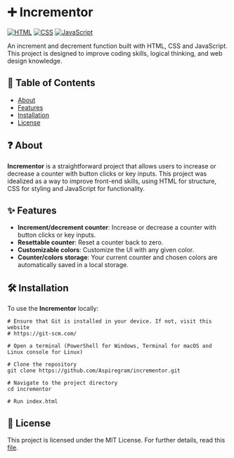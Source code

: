 # ➕ Incrementor

[![HTML](https://img.shields.io/badge/HTML-%23E34F26.svg?logo=html5&logoColor=white)](https://github.com/topics/html5)
[![CSS](https://img.shields.io/badge/CSS-1572B6?logo=css3&logoColor=fff)](https://github.com/topics/css3)
[![JavaScript](https://img.shields.io/badge/JavaScript-F7DF1E?logo=javascript&logoColor=000)](https://github.com/topics/javascript)

An increment and decrement function built with HTML, CSS and JavaScript. This project is designed to improve coding skills, logical thinking, and web design knowledge.

## 📖 Table of Contents

- [About](#-about)
- [Features](#-features)
- [Installation](#️-installation)
- [License](#-license)

## ❓ About

**Incrementor** is a straightforward project that allows users to increase or decrease a counter with button clicks or key inputs. This project was idealized as a way to improve front-end skills, using HTML for structure, CSS for styling and JavaScript for functionality.

## ✨ Features

- **Increment/decrement counter**: Increase or decrease a counter with button clicks or key inputs.
- **Resettable counter**: Reset a counter back to zero.
- **Customizable colors**: Customize the UI with any given color.
- **Counter/colors storage**: Your current counter and chosen colors are automatically saved in a local storage.

## 🛠️ Installation

To use the **Incrementor** locally:

```shell
# Ensure that Git is installed in your device. If not, visit this website
# https://git-scm.com/

# Open a terminal (PowerShell for Windows, Terminal for macOS and Linux console for Linux)

# Clone the repository
git clone https://github.com/Aspiregram/incrementor.git

# Navigate to the project directory
cd incrementor

# Run index.html
```

## 📜 License

This project is licensed under the MIT License. For further details, read this [file](LICENSE).
